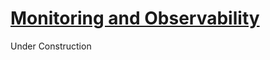 # [Monitoring and Observability](https://dora.dev/devops-capabilities/technical/monitoring-and-observability/)

Under Construction

<!-- TODO: insert summary of capability -->

<!-- ## Supporting Practices -->

<!-- TODO: insert a list of [linked practices](/practices) that support this capability. For each item, give a brief explanation of how the linked practice supports / relates to this capability. Also categorize each linked practice as one of the following: Enables, Requires, Improves -->

<!-- ## Related Capabilities -->

<!-- TODO: insert a list of [linked capabilities](/capabilities) that support this capability. For each item, give a brief explanation of how the linked capability supports / relates to this capability. Also categorize each linked capability as one of the following: Enables, Requires, Improves -->
